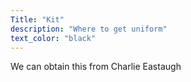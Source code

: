 ```yaml
---
Title: "Kit"
description: "Where to get uniform"
text_color: "black"
---
```


We can obtain this from Charlie Eastaugh

